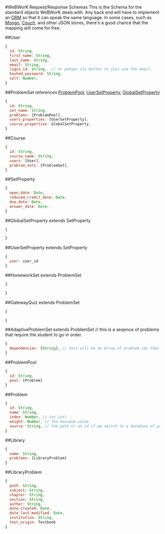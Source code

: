#WeBWorK Request/Response Schemas
This is the Schema for the standard objects WeBWorK deals with.  Any back end will have to implement an [ORM](http://en.wikipedia.org/wiki/Object-relational_mapping) so that it can speak the same language.  In some cases, such as [Mongo](http://www.mongodb.org/), [Couch](http://couchdb.apache.org/), and other JSON stores, there's a good chance that the mapping will come for free.

##User
```javascript
{
  id: String,
  first_name: String,
  last_name: String,
  email: String,
  login_id: String,  // or pehaps its better to just use the email.
  hashed_password: String,
  salt: Number,
}
```
##ProblemSet
references [ProblemPool](#problempool), [UserSetProperty](#usersetproperty), [GlobalSetProperty](#globalsetproperty) 

```javascript
{
  id: String,
  set_name: String,
  problems: [ProblemPool],
  users_properties: [UserSetProperty],
  course_properties: GlobalSetProperty,
}
```
##Course
```javascript
{
  id: String,
  course_name: String,
  users: [User],
  problem_sets: [ProblemSet],
}
```
##SetProperty
```javascript
{
  open_date: Date,
  reduced_credit_date: Date,
  due_date: Date,
  answer_date: Date,
}
```
##GlobalSetProperty  extends SetProperty
```javascript
{

}
```
##UserSetProperty extends SetProperty
```javascript
{
  user: user_id
}
```
##HomeworkSet extends ProblemSet
```javascript
{

}
```
##GatewayQuiz extends ProblemSet
```javascript
{

}
```
##AdaptiveProblemSet extends ProblemSet  // this is a seqence of problems that require the student to go in order.
```javascript
{
  dependencies: [String], // this will be an Array of problem_ids that each problem depends on.  
}
```
##ProblemPool
```javascript
{
  id: String,
  pool: [Problem]
}
```
##Problem
```javascript
{
  id: String,
  name: String,
  index: Number, // (or int) 
  weight: Number, // the maximum value
  source: String, // the path or an id if we switch to a database of problems. 
}
```
##Library
```javascript
{
  name: String,
  problems: [LibraryProblem]
}
```
##LibraryProblem
```javascript
{
  path: String,
  subject: String,
  chapter: String,
  section: String,
  author: String,
  date_created: Date,
  date_last_modified: Date,
  institution: String,
  text_origin: Textbook
}
```  
